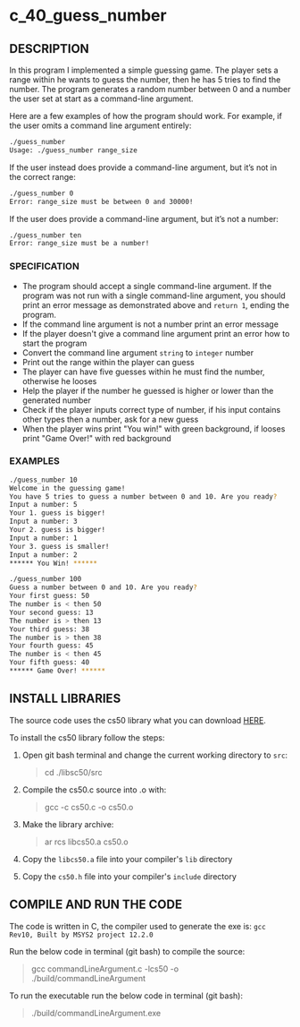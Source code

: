 # c_40_guess_number

## DESCRIPTION

In this program I implemented a simple guessing game. The player sets a range within he wants to guess the number, then he has 5 tries to find the number. The program generates a random number between 0 and a number the user set at start as a command-line argument.

Here are a few examples of how the program should work. For example, if the user omits a command line argument entirely:

```bash
./guess_number
Usage: ./guess_number range_size
```

If the user instead does provide a command-line argument, but it’s not in the correct range:

```bash
./guess_number 0
Error: range_size must be between 0 and 30000! 
```

If the user does provide a command-line argument, but it’s not a number:

```bash
./guess_number ten
Error: range_size must be a number! 
```




### SPECIFICATION

- The program should accept a single command-line argument. If the program was not run with a single command-line argument, you should print an error message as demonstrated above and `return 1`, ending the program.
- If the command line argument is not a number print an error message
- If the player doesn't give a command line argument print an error how to start the program
- Convert the command line argument `string` to `integer` number
- Print out the range within the player can guess
- The player can have five guesses within he must find the number, otherwise he looses
- Help the player if the number he guessed is higher or lower than the generated number
- Check if the player inputs correct type of number, if his input contains other types then a number, ask for a new guess
- When the player wins print "You win!" with green background, if looses print "Game Over!" with red background

### EXAMPLES

```bash
./guess_number 10
Welcome in the guessing game!
You have 5 tries to guess a number between 0 and 10. Are you ready?
Input a number: 5
Your 1. guess is bigger! 
Input a number: 3
Your 2. guess is bigger!
Input a number: 1
Your 3. guess is smaller!
Input a number: 2
****** You Win! ******

./guess_number 100
Guess a number between 0 and 10. Are you ready?
Your first guess: 50
The number is < then 50
Your second guess: 13
The number is > then 13
Your third guess: 38
The number is > then 38
Your fourth guess: 45
The number is < then 45
Your fifth guess: 40
****** Game Over! ******
```

## INSTALL LIBRARIES

The source code uses the cs50 library what you can download [HERE](https://github.com/cs50/libcs50).

To install the cs50 library follow the steps:

1. Open git bash terminal and change the current working directory to `src`:  
   > cd ./libsc50/src

2. Compile the cs50.c source into .o with:
   > gcc -c cs50.c -o cs50.o

3. Make the library archive:  
   > ar rcs libcs50.a cs50.o

4. Copy the `libcs50.a` file into your compiler's `lib` directory

5. Copy the `cs50.h` file into your compiler's `include` directory

## COMPILE AND RUN THE CODE

The code is written in C, the compiler used to generate the exe is: `gcc Rev10, Built by MSYS2 project 12.2.0`

Run the below code in terminal (git bash) to compile the source:

> gcc commandLineArgument.c -lcs50 -o ./build/commandLineArgument

To run the executable run the below code in terminal (git bash):

> ./build/commandLineArgument.exe

